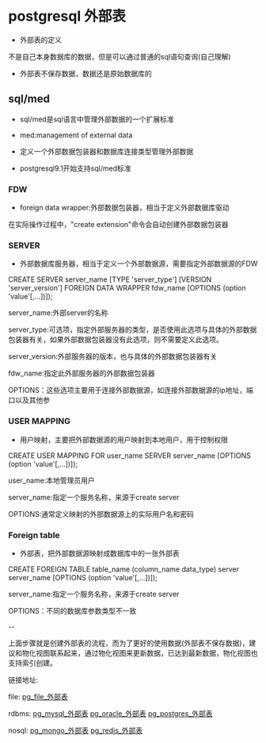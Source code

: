 ﻿
# postgresql 外部表

- 外部表的定义

不是自己本身数据库的数据，但是可以通过普通的sql语句查询(自己理解)

- 外部表不保存数据，数据还是原始数据库的

## sql/med

- sql/med是sql语言中管理外部数据的一个扩展标准

- med:management of  external data 

- 定义一个外部数据包装器和数据库连接类型管理外部数据

- postgresql9.1开始支持sql/med标准

### FDW

- foreign data wrapper:外部数据包装器，相当于定义外部数据库驱动

在实际操作过程中，"create extension"命令会自动创建外部数据包装器

### SERVER

- 外部数据库服务器，相当于定义一个外部数据源，需要指定外部数据源的FDW

CREATE SERVER server_name [TYPE 'server_type'] [VERSION 'server_version']  FOREIGN DATA WRAPPER fdw_name [OPTIONS (option 'value'[,...])]);

server_name:外部server的名称

server_type:可选项，指定外部服务器的类型，是否使用此选项与具体的外部数据包装器有关，如果外部数据包装器没有此选项，则不需要定义此选项。

server_version:外部服务器的版本，也与具体的外部数据包装器有关

fdw_name:指定此外部服务器的外部数据包装器

OPTIONS：这些选项主要用于连接外部数据源，如连接外部数据源的ip地址，端口以及其他参

### USER MAPPING 

- 用户映射，主要把外部数据源的用户映射到本地用户，用于控制权限

CREATE USER MAPPING FOR user_name SERVER server_name [OPTIONS (option 'value'[,...])]);

user_name:本地管理员用户

server_name:指定一个服务名称，来源于create server

OPTIONS:通常定义映射的外部数据源上的实际用户名和密码

### Foreign table

- 外部表，把外部数据源映射成数据库中的一张外部表

CREATE FOREIGN TABLE table_name (column_name data_type) server server_name [OPTIONS (option 'value'[,...])]);

server_name:指定一个服务名称，来源于create server

OPTIONS：不同的数据库参数类型不一致

--

上面步骤就是创建外部表的流程，而为了更好的使用数据(外部表不保存数据)，建议和物化视图联系起来，通过物化视图来更新数据，已达到最新数据，物化视图也支持索引创建。


链接地址:

file:
[pg_file_外部表](pg_file_外部表.md)

rdbms:
[pg_mysql_外部表](pg_mysql_外部表.md)
[pg_oracle_外部表](pg_oracle_外部表.md)
[pg_postgres_外部表](pg_postgres_外部表.md)

nosql:
[pg_mongo_外部表](pg_mongo_外部表.md)
[pg_redis_外部表](pg_redis_外部表.md)
